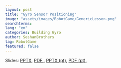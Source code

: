 ```yaml
---
layout: post
title: "Gyro Sensor Positioning"
image: "assets/images/RobotGame/GenericLesson.png"
searchterms: 
lang: "en"
categories: Building Gyro
author: SeshanBrothers
tag: RobotGame
featured: false
---
```


Slides: 
<a href="/translations/en-us/RobotGame/GyroPosition.pptx">PPTX</a>, 
<a href="/translations/en-us/RobotGame/GyroPosition.pdf">PDF </a>,
<a href="/translations/pt-br/RobotGame/PosicionamentoGiro.pptx">PPTX (pt)</a>, 
<a href="/translations/pt-br/RobotGame/PosicionamentoGiro.pdf">PDF (pt)</a>,
